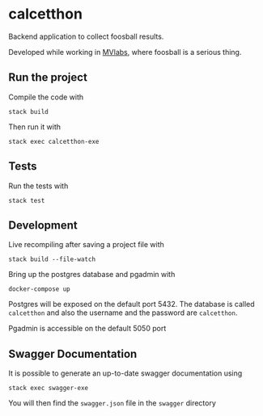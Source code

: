# calcetthon

Backend application to collect foosball results.

Developed while working in [MVlabs](https://www.mvlabs.it/), where foosball is a serious thing.

## Run the project

Compile the code with

```
stack build
```

Then run it with

```
stack exec calcetthon-exe
```

## Tests

Run the tests with

```
stack test
```

## Development

Live recompiling after saving a project file with

```
stack build --file-watch
```

Bring up the postgres database and pgadmin with

```
docker-compose up
```

Postgres will be exposed on the default port 5432. The database is called `calcetthon` and also the username and the password are `calcetthon`.

Pgadmin is accessible on the default 5050 port

## Swagger Documentation

It is possible to generate an up-to-date swagger documentation using

```
stack exec swagger-exe
```

You will then find the `swagger.json` file in the `swagger` directory
